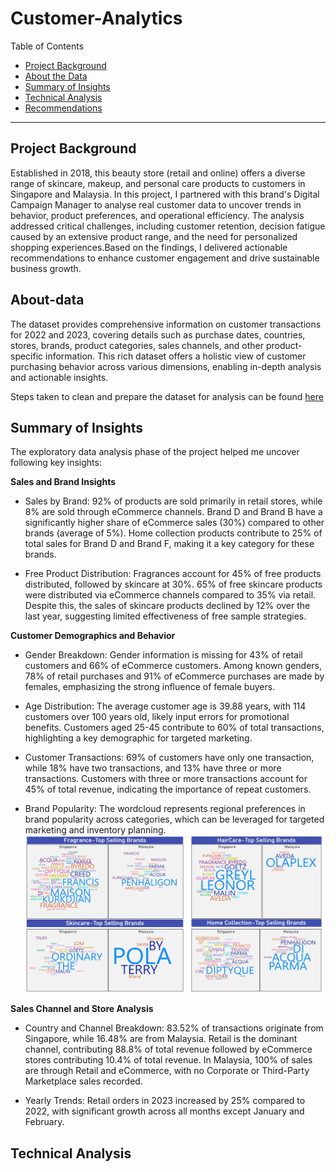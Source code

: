 # Customer-Analytics

Table of Contents

- [Project Background](#project-background)
- [About the Data](#about-data)
- [Summary of Insights](#summary-of-insights)
- [Technical Analysis](#technical-analysis)
- [Recommendations](#recommendations)

***

## Project Background
Established in 2018, this beauty store (retail and online) offers a diverse range of skincare, makeup, and personal care products to customers in Singapore and Malaysia. In this project, I partnered with this brand's Digital Campaign Manager to analyse real customer data to uncover trends in behavior, product preferences, and operational efficiency. The analysis addressed critical challenges, including customer retention, decision fatigue caused by an extensive product range, and the need for personalized shopping experiences.Based on the findings, I delivered actionable recommendations to enhance customer engagement and drive sustainable business growth.

## About-data

The dataset provides comprehensive information on customer transactions for 2022 and 2023, covering details such as purchase dates, countries, stores, brands, product categories, sales channels, and other product-specific information. This rich dataset offers a holistic view of customer purchasing behavior across various dimensions, enabling in-depth analysis and actionable insights.

Steps taken to clean and prepare the dataset for analysis can be found [here](Masters-projects/Customer%20Analytics/Data%20cleaning%20Customer.pdf)


## Summary of Insights

The exploratory data analysis phase of the project helped me uncover following key insights:

**Sales and Brand Insights**

  - Sales by Brand:
    92% of products are sold primarily in retail stores, while 8% are sold through eCommerce channels.
    Brand D and Brand B have a significantly higher share of eCommerce sales (30%) compared to other brands (average of 5%).
    Home collection products contribute to 25% of total sales for Brand D and Brand F, making it a key category for these brands.

 -  Free Product Distribution:
   Fragrances account for 45% of free products distributed, followed by skincare at 30%.
   65% of free skincare products were distributed via eCommerce channels compared to 35% via retail.
   Despite this, the sales of skincare products declined by 12% over the last year, suggesting limited effectiveness of free sample strategies.

**Customer Demographics and Behavior**

  - Gender Breakdown:
  Gender information is missing for 43% of retail customers and 66% of eCommerce customers.
  Among known genders, 78% of retail purchases and 91% of eCommerce purchases are made by females, emphasizing the strong influence of female buyers.

  - Age Distribution:
  The average customer age is 39.88 years, with 114 customers over 100 years old, likely input errors for promotional benefits.
  Customers aged 25-45 contribute to 60% of total transactions, highlighting a key demographic for targeted marketing.

  - Customer Transactions:
   69% of customers have only one transaction, while 18% have two transactions, and 13% have three or more transactions.
   Customers with three or more transactions account for 45% of total revenue, indicating the importance of repeat customers.

  - Brand Popularity:
    The wordcloud represents regional preferences in brand popularity across categories, which can be leveraged for targeted marketing and inventory planning.
    ![Brand Popularity](Customer%20Analytics/Visualizations/popularity.webp)

**Sales Channel and Store Analysis**

  - Country and Channel Breakdown:
    83.52% of transactions originate from Singapore, while 16.48% are from Malaysia.
    Retail is the dominant channel, contributing 88.8% of total revenue followed by eCommerce stores contributing 10.4% of total revenue.
    In Malaysia, 100% of sales are through Retail and eCommerce, with no Corporate or Third-Party Marketplace sales recorded.

  - Yearly Trends:
    Retail orders in 2023 increased by 25% compared to 2022, with significant growth across all months except January and February.
    


## Technical Analysis
